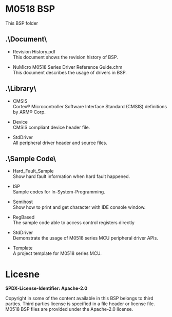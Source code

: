 # M0518 BSP

This BSP folder

## .\Document\


- Revision History.pdf<br>
	This document shows the revision history of BSP.

- NuMicro M0518 Series Driver Reference Guide.chm<br>
	This document describes the usage of drivers in BSP.

## .\Library\


- CMSIS<br>
	Cortex® Microcontroller Software Interface Standard (CMSIS) definitions by ARM® Corp.

- Device<br>
	CMSIS compliant device header file.

- StdDriver<br>
	All peripheral driver header and source files.

## .\Sample Code\


- Hard\_Fault\_Sample<br>
	Show hard fault information when hard fault happened.

- ISP<br>
	Sample codes for In-System-Programming.

- Semihost<br>
	Show how to print and get character with IDE console window.

- RegBased<br>
	The sample code able to access control registers directly

- StdDriver<br>
	Demonstrate the usage of M0518 series MCU peripheral driver APIs.

- Template<br>
	A project template for M0518 series MCU.

# Licesne

**SPDX-License-Identifier: Apache-2.0**

Copyright in some of the content available in this BSP belongs to third parties.
Third parties license is specified in a file header or license file.
M0518 BSP files are provided under the Apache-2.0 license.

